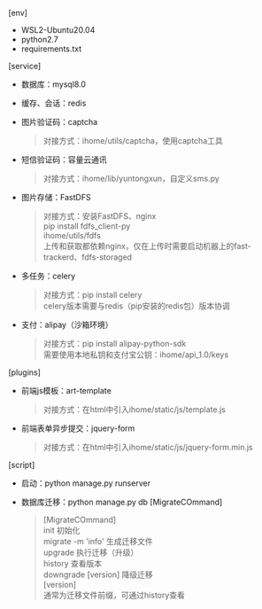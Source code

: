[env]
+    WSL2-Ubuntu20.04
+    python2.7
+    requirements.txt


[service]
+    数据库：mysql8.0

+    缓存、会话：redis

+    图片验证码：captcha
     >   对接方式：ihome/utils/captcha，使用captcha工具

+    短信验证码：容量云通讯
     >   对接方式：ihome/lib/yuntongxun，自定义sms.py

+    图片存储：FastDFS
     >   对接方式：安装FastDFS、nginx  
            pip install fdfs_client-py  
            ihome/utils/fdfs  
        上传和获取都依赖nginx，仅在上传时需要启动机器上的fast-trackerd、fdfs-storaged
    
+    多任务：celery
     >   对接方式：pip install celery  
        celery版本需要与redis（pip安装的redis包）版本协调
    
+    支付：alipay（沙箱环境）
     >   对接方式：pip install alipay-python-sdk  
            需要使用本地私钥和支付宝公钥：ihome/api_1.0/keys


[plugins]
+    前端js模板：art-template
     >   对接方式：在html中引入ihome/static/js/template.js
    
+    前端表单异步提交：jquery-form
     >   对接方式：在html中引入ihome/static/js/jquery-form.min.js



[script]
+    启动：python manage.py runserver

+    数据库迁移：python manage.py db [MigrateCOmmand]
     >   [MigrateCOmmand]  
            init 初始化  
            migrate -m 'info' 生成迁移文件  
            upgrade 执行迁移（升级）  
            history 查看版本  
            downgrade [version] 降级迁移  
        [version]  
            通常为迁移文件前缀，可通过history查看

